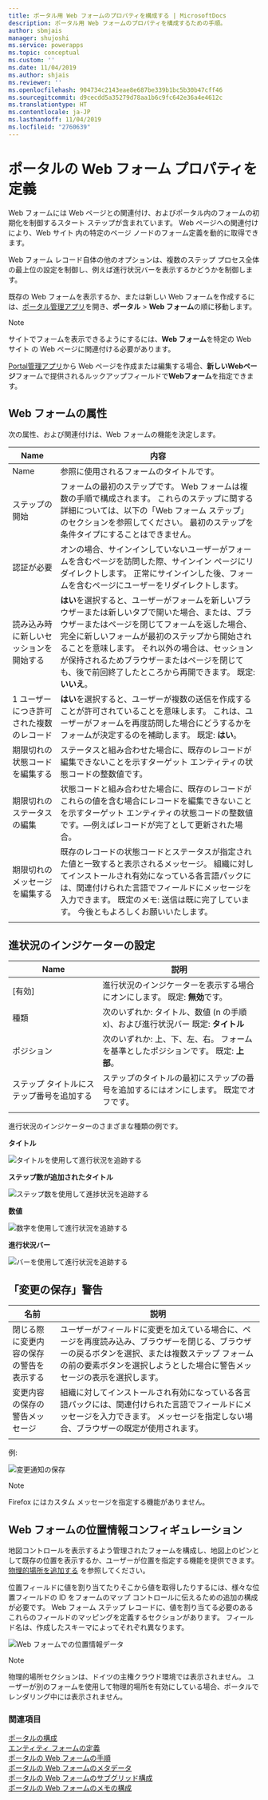 ```yaml
---
title: ポータル用 Web フォームのプロパティを構成する | MicrosoftDocs
description: ポータル用 Web フォームのプロパティを構成するための手順。
author: sbmjais
manager: shujoshi
ms.service: powerapps
ms.topic: conceptual
ms.custom: ''
ms.date: 11/04/2019
ms.author: shjais
ms.reviewer: ''
ms.openlocfilehash: 904734c2143eae8e687be339b1bc5b30b47cff46
ms.sourcegitcommit: d9cecdd5a35279d78aa1b6c9fc642e36a4e4612c
ms.translationtype: HT
ms.contentlocale: ja-JP
ms.lasthandoff: 11/04/2019
ms.locfileid: "2760639"
---
```

# <a name="define-web-form-properties-for-portals"></a>ポータルの Web フォーム プロパティを定義

Web フォームには Web ページとの関連付け、およびポータル内のフォームの初期化を制御するスタート ステップが含まれています。 Web ページへの関連付けにより、Web サイト 内の特定のページ ノードのフォーム定義を動的に取得できます。  

Web フォーム レコード自体の他のオプションは、複数のステップ プロセス全体の最上位の設定を制御し、例えば進行状況バーを表示するかどうかを制御します。

既存の Web フォームを表示するか、または新しい Web フォームを作成するには、[ポータル管理アプリ](configure-portal.md)を開き、**ポータル** > **Web フォーム**の順に移動します。

> [!Note]
> サイトでフォームを表示できるようにするには、**Web フォーム**を特定の Web サイト の Web ページに関連付ける必要があります。  

[Portal管理アプリ](configure-portal.md)から Web ページを作成または編集する場合、**新しいWebページ**フォームで提供されるルックアップフィールドで**Webフォーム**を指定できます。 

## <a name="web-form-attributes"></a>Web フォームの属性

次の属性、および関連付けは、Web フォームの機能を決定します。


|                Name                 |                                                                                                                                                                                        内容                                                                                                                                                                                         |
|-------------------------------------|--------------------------------------------------------------------------------------------------------------------------------------------------------------------------------------------------------------------------------------------------------------------------------------------------------------------------------------------------------------------------------------------|
|                Name                 |                                                                                                                                                                          参照に使用されるフォームのタイトルです。                                                                                                                                                                           |
|             ステップの開始              |                                                                                フォームの最初のステップです。 Web フォームは複数の手順で構成されます。 これらのステップに関する詳細については、以下の「Web フォーム ステップ」のセクションを参照してください。 最初のステップを条件タイプにすることはできません。                                                                                |
|       認証が必要       |                                                                              オンの場合、サインインしていないユーザーがフォームを含むページを訪問した際、サインイン ページにリダイレクトします。 正常にサインインした後、フォームを含むページにユーザーをリダイレクトします。                                                                               |
|      読み込み時に新しいセッションを開始する      |              **はい**を選択すると、ユーザーがフォームを新しいブラウザーまたは新しいタブで開いた場合、または、ブラウザーまたはページを閉じてフォームを返した場合、完全に新しいフォームが最初のステップから開始されることを意味します。 それ以外の場合は、セッションが保持されるためブラウザーまたはページを閉じても、後で前回終了したところから再開できます。 既定: **いいえ**。               |
| 1 ユーザーにつき許可された複数のレコード |                                                                                                  **はい**を選択すると、ユーザーが複数の送信を作成することが許可されていることを意味します。 これは、ユーザーがフォームを再度訪問した場合にどうするかをフォームが決定するのを補助します。 既定: **はい**。                                                                                                   |
|       期限切れの状態コードを編集する       |                                                                                                                    ステータスと組み合わせた場合に、既存のレコードが編集できないことを示すターゲット エンティティの状態コードの整数値です。                                                                                                                     |
|     期限切れのステータスの編集      |                                                                       状態コードと組み合わせた場合に、既存のレコードがこれらの値を含む場合にレコードを編集できないことを示すターゲット エンティティの状態コードの整数値です。&mdash;例えばレコードが完了として更新された場合。                                                                       |
|        期限切れのメッセージを編集する         | 既存のレコードの状態コードとステータスが指定された値と一致すると表示されるメッセージ。 組織に対してインストールされ有効になっている各言語パックには、関連付けられた言語でフィールドにメッセージを入力できます。 既定のメモ: 送信は既に完了しています。 今後ともよろしくお願いいたします。 |
|                                     |                                                                                                                                                                                                                                                                                                                                                                                            |

## <a name="progress-indicator-settings"></a>進状況のインジケーターの設定

| Name                              | 説明                                                                                          |
|-----------------------------------|------------------------------------------------------------------------------------------------------|
| [有効]                           | 進行状況のインジケーターを表示する場合にオンにします。 既定: **無効**です。                                      |
| 種類​​                              | 次のいずれか: タイトル、数値 (n の手順 x)、および進行状況バー 既定: **タイトル**                                                                                    |
| ポジション                          | 次のいずれか: 上、下、左、右。 フォームを基準としたポジションです。 既定: **上部**。                                                   |
| ステップ タイトルにステップ番号を追加する | ステップのタイトルの最初にステップの番号を追加するにはオンにします。 既定でオフです。 |
||

進行状況のインジケーターのさまざまな種類の例です。

**タイトル**

![タイトルを使用して進行状況を追跡する](../media/track-progress-title.png "タイトルを使用して進行状況を追跡す")  

**ステップ数が追加されたタイトル**

![ステップ数を使用して進捗状況を追跡する](../media/track-progress-step-number.png "ステップ数を使用して進捗状況を追跡する")  

**数値**

![数字を使用して進行状況を追跡する](../media/track-progress-numeral.png "数字を使用して進行状況を追跡する")  

**進行状況バー**

![バーを使用して進行状況を追跡する](../media/track-progress-bar.png "バーを使用して進行状況を追跡する")  

## <a name="save-changes-warning"></a>「変更の保存」警告 

|                 名前                  |                                                                                                                                説明                                                                                                                                |
|---------------------------------------|---------------------------------------------------------------------------------------------------------------------------------------------------------------------------------------------------------------------------------------------------------------------------|
| 閉じる際に変更内容の保存の警告を表示する |                         ユーザーがフィールドに変更を加えている場合に、ページを再度読み込み、ブラウザーを閉じる、ブラウザーの戻るボタンを選択、または複数ステップ フォームの前の要素ボタンを選択しようとした場合に警告メッセージの表示を選択します。                         |
|     変更内容の保存の警告メッセージ      | 組織に対してインストールされ有効になっている各言語パックには、関連付けられた言語でフィールドにメッセージを入力できます。 メッセージを指定しない場合、ブラウザーの既定が使用されます。 |
|                                       |                                                                                                                                                                                                                                                                           |

例: 

![変更通知の保存](../media/save-changes-warning.png "変更通知の保存")  

>[!Note]
> Firefox にはカスタム メッセージを指定する機能がありません。

## <a name="geolocation-configuration-for-web-form"></a>Web フォームの位置情報コンフィギュレーション

地図コントロールを表示するよう管理されたフォームを構成し、地図上のピンとして既存の位置を表示するか、ユーザーが位置を指定する機能を提供できます。 [物理的場所を追加する](add-geolocation.md) を参照してください。

位置フィールドに値を割り当てたりそこから値を取得したりするには、様々な位置フィールドの ID をフォームのマップ コントロールに伝えるための追加の構成が必要です。 Web フォーム ステップ レコードに、値を割り当てる必要のあるこれらのフィールドのマッピングを定義するセクションがあります。 フィールド名は、作成したスキーマによってそれぞれ異なります。

![Web フォームでの位置情報データ](../media/geolocation-managed-form.png "Web フォームでの位置情報データ")

> [!Note]
> 物理的場所セクションは、ドイツの主権クラウド環境では表示されません。 ユーザーが別のフォームを使用して物理的場所を有効にしている場合、ポータルでレンダリング中には表示されません。

### <a name="see-also"></a>関連項目

[ポータルの構成](configure-portal.md)  
[エンティティ フォームの定義](entity-forms.md)  
[ポータルの Web フォームの手順](web-form-steps.md)  
[ポータルの Web フォームのメタデータ](configure-web-form-metadata.md)  
[ポータルの Web フォームのサブグリッド構成](configure-web-form-subgrid.md)  
[ポータルの Web フォームのメモの構成](../configure-notes.md)  

